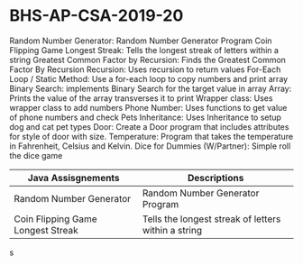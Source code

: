# BHS-AP-CSA-2019-20

Random Number Generator:	Random Number Generator Program
Coin Flipping Game Longest Streak: Tells the longest streak of letters within a string 
Greatest Common Factor by Recursion: Finds the Greatest Common Factor By Recursion Recursion: Uses recursion to return values 
For-Each Loop / Static Method: Use a for-each loop to copy numbers and print array 
Binary Search:	implements Binary Search for the target value in array 
Array: Prints the value of the array transverses it to print 
Wrapper class: Uses wrapper class to add numbers 
Phone Number: Uses functions to get value of phone numbers and check 
Pets Inheritance: Uses Inheritance to setup dog and cat pet types 
Door: Create a Door program that includes attributes for style of door with size.
Temperature: Program that takes the temperature in Fahrenheit, Celsius and Kelvin.
Dice for Dummies (W/Partner): Simple roll the dice game

| Java Assisgnements | Descriptions |
| ------------- | ------------- |
| Random Number Generator | Random Number Generator Program  |
| Coin Flipping Game Longest Streak  | Tells the longest streak of letters within a string   |
s
